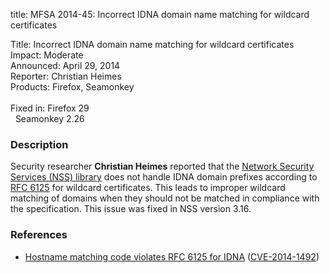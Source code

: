 title: MFSA 2014-45: Incorrect IDNA domain name matching for wildcard certificates

<p>
<span class="label">Title:</span>      Incorrect IDNA domain name matching for
wildcard certificates<br/>
<span class="label">Impact:</span>     Moderate<br/>
<span class="label">Announced:</span>  April 29, 2014<br/>
<span class="label">Reporter:</span>   Christian Heimes<br/>
<span class="label">Products:</span>   Firefox, Seamonkey<br/>
<br/>
<span class="label">Fixed in:</span>   Firefox 29<br/>
<span class="label">&#160;</span>      Seamonkey 2.26<br/>
</p>


<h3>Description</h3>

<p>Security researcher <strong> Christian Heimes</strong> reported that the <a href="https://developer.mozilla.org/en-US/docs/Overview_of_NSS">Network Security
Services (NSS) library</a> does not handle IDNA domain prefixes according to <a href="http://www.ietf.org/rfc/rfc6125.txt">RFC 6125</a> for wildcard
certificates. This leads to improper wildcard matching of domains when they
should not be matched in compliance with the specification. This issue was fixed
in NSS version 3.16.
</p>

<h3>References</h3>

<ul>
  <li><a href="https://bugzilla.mozilla.org/show_bug.cgi?id=903885">
       Hostname matching code violates RFC 6125 for IDNA</a> (<a href="http://cve.mitre.org/cgi-bin/cvename.cgi?name=CVE-2014-1492" class="ex-ref">CVE-2014-1492</a>)</li>
</ul>



